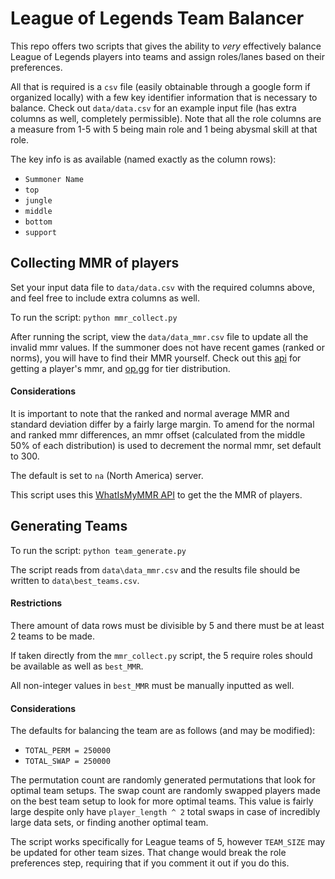 # League of Legends Team Balancer

This repo offers two scripts that gives the ability to _very_ effectively balance League of Legends
players into teams and assign roles/lanes based on their preferences.

All that is required is a `csv` file (easily obtainable through a google form if organized locally) with
a few key identifier information that is necessary to balance. Check out `data/data.csv` for an example
input file (has extra columns as well, completely permissible). Note that all the role columns are a
measure from 1-5 with 5 being main role and 1 being abysmal skill at that role.

The key info is as available (named exactly as the column rows):
* `Summoner Name`
* `top`
* `jungle`
* `middle`
* `bottom`
* `support`

## Collecting MMR of players
Set your input data file to `data/data.csv` with the required columns above, and feel free to include extra
columns as well.

To run the script: ```python mmr_collect.py```

After running the script, view the `data/data_mmr.csv` file to update all the invalid mmr values. If the
summoner does not have recent games (ranked or norms), you will have to find their MMR yourself. Check out
this [api](https://na.whatismymmr.com) for getting a player's mmr, and [op.gg](https://na.op.gg/statistics/tier/)
for tier distribution.

#### Considerations
It is important to note that the ranked and normal average MMR and standard deviation differ by a fairly large
margin. To amend for the normal and ranked mmr differences, an mmr offset (calculated from the middle 50% of
each distribution) is used to decrement the normal mmr, set default to 300.

The default is set to `na` (North America) server.

This script uses this [WhatIsMyMMR API](https://dev.whatismymmr.com/) to get the the MMR of players.

## Generating Teams
To run the script: ```python team_generate.py```

The script reads from `data\data_mmr.csv` and the results file should be written to `data\best_teams.csv`.

#### Restrictions
There amount of data rows must be divisible by 5 and there must be at least 2 teams to be made.

If taken directly from the `mmr_collect.py` script, the 5 require roles should be available as well
as `best_MMR`.

All non-integer values in `best_MMR` must be manually inputted as well.

#### Considerations
The defaults for balancing the team are as follows (and may be modified):
* `TOTAL_PERM = 250000`
* `TOTAL_SWAP = 250000`

The permutation count are randomly generated permutations that look for optimal team setups. The swap
count are randomly swapped players made on the best team setup to look for more optimal teams. This 
value is fairly large despite only have `player_length ^ 2` total swaps in case of incredibly large
data sets, or finding another optimal team. 

The script works specifically for League teams of 5, however `TEAM_SIZE` may be updated for other team
sizes. That change would break the role preferences step, requiring that if you comment it out if you do
this.
